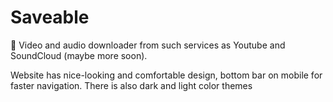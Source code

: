 # Saveable

:city_sunset: Video and audio downloader from such services as Youtube and SoundCloud (maybe more soon).

Website has nice-looking and comfortable design, bottom bar on mobile for faster navigation. There is also dark and light color themes
